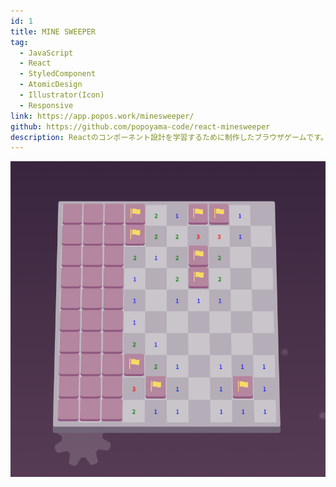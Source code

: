 ```yaml
---
id: 1
title: MINE SWEEPER
tag:
  - JavaScript
  - React
  - StyledComponent
  - AtomicDesign
  - Illustrator(Icon)
  - Responsive
link: https://app.popos.work/minesweeper/
github: https://github.com/popoyama-code/react-minesweeper
description: Reactのコンポーネント設計を学習するために制作したブラウザゲームです。ゲームロジック、ステートとViewコンポーネントを分離することで、変更しやすい作りにすることが出来ました。
---
```


![スクリーンショット](./ss1.png)

